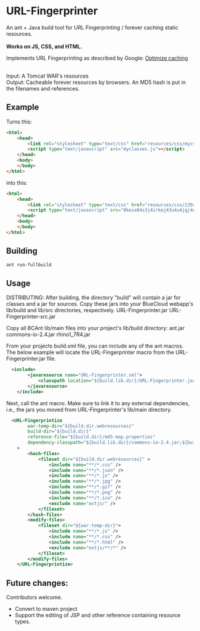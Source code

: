 # URL-Fingerprinter
An ant + Java build tool for URL Fingerprinting / forever caching static resources.<br>
<br>
<b>Works on JS, CSS, and HTML.</b>

Implements URL Fingerprinting as described by Google: 
<a href="https://developers.google.com/speed/docs/best-practices/rules_intro">Optimize caching<a>

<br>
Input: A Tomcat WAR's resources <br>
Output: Cacheable forever resources by browsers. An MD5 hash is put in the filenames and references. <br>

## Example
Turns this:
```html
<html>
	<head>
		<link rel="stylesheet" type="text/css" href="resources/css/mycss.css"/>
		<script type="text/javascript" src="myclasses.js"></script>
	</head>
	<body>
	</body>
</html>
```
into this:
```html
<html>
	<head>
		<link rel="stylesheet" type="text/css" href="resources/css/239rmfhr93483h883893892fh238904t-mycss.css"/>
		<script type="text/javascript" src="0keie84i3j4irkej43u4u4jgj4ui4i33-myclasses.js"></script>
	</head>
	<body>
	</body>
</html>
```

## Building
```sh
ant run-fullbuild
```

## Usage

DISTRIBUTING:
After building, the directory "build" will contain a jar for classes and a jar for sources. Copy these jars into your BlueCloud webapp's lib/build and lib/src directories, respectively.
URL-Fingerprinter.jar
URL-Fingerprinter-src.jar

Copy all BCAnt lib/main files into your project's lib/build directory:
ant.jar
commons-io-2.4.jar
rhino1_7R4.jar

From your projects build.xml file, you can include any of the ant macros. The below example will locate the URL-Fingerprinter macro from the URL-Fingerprinter.jar file.

```xml
  <include>
		<javaresource name="URL-Fingerprinter.xml">
			<classpath location="${build.lib.dir}/URL-Fingerprinter.jar"/>
		</javaresource>
	</include>

```

Next, call the ant macro. Make sure to link it to any external dependencies, i.e., the jars you moved from URL-Fingerprinter's lib/main directory.

```xml
  <URL-Fingerprintize
		war-temp-dir="${build.dir.webresources}"
		build-dir="${build.dir}"
		reference-file="${build.dir}/md5-map.properties"
		dependency-classpath="${build.lib.dir}/commons-io-2.4.jar;${build.lib.dir}/rhino1_7R4.jar;${build.lib.dir}/URL-Fingerprinter.jar;${build.lib.dir}/ant.jar;"
	>
		<hash-files>
			<fileset dir="${build.dir.webresources}" >
				<include name="**/*.css" />
				<include name="**/*.json" />
				<include name="**/*.js" />
				<include name="**/*.jpg" />
				<include name="**/*.gif" />
				<include name="**/*.png" />
				<include name="**/*.ico" />
				<exclude name="extjs/" />
			</fileset>
		</hash-files>
		<modify-files>
			<fileset dir="@{war-temp-dir}">
				<include name="**/*.js" />
				<include name="**/*.css" />
				<include name="**/*.html" />
				<exclude name="extjs/**/*" />
			</fileset>
		</modify-files>
	</URL-Fingerprintize>
```

## Future changes:<br>
Contributors welcome.<br>
* Convert to maven project
* Support the editing of JSP and other reference containing resource types.



